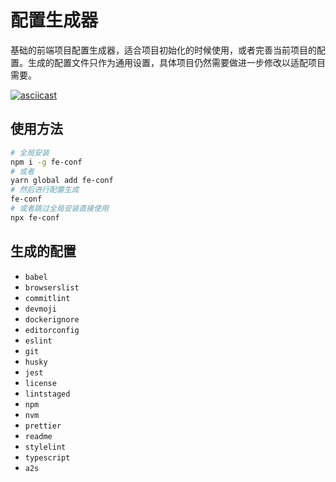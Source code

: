 # 配置生成器

基础的前端项目配置生成器，适合项目初始化的时候使用，或者完善当前项目的配置。生成的配置文件只作为通用设置，具体项目仍然需要做进一步修改以适配项目需要。

[![asciicast](https://asciinema.org/a/s754q27kLEDqs3uzgr78YYVRS.svg)](https://asciinema.org/a/s754q27kLEDqs3uzgr78YYVRS)

## 使用方法

```bash
# 全局安装
npm i -g fe-conf
# 或者
yarn global add fe-conf
# 然后进行配置生成
fe-conf
# 或者跳过全局安装直接使用
npx fe-conf
```

## 生成的配置

- `babel`
- `browserslist`
- `commitlint`
- `devmoji`
- `dockerignore`
- `editorconfig`
- `eslint`
- `git`
- `husky`
- `jest`
- `license`
- `lintstaged`
- `npm`
- `nvm`
- `prettier`
- `readme`
- `stylelint`
- `typescript`
- `a2s`
